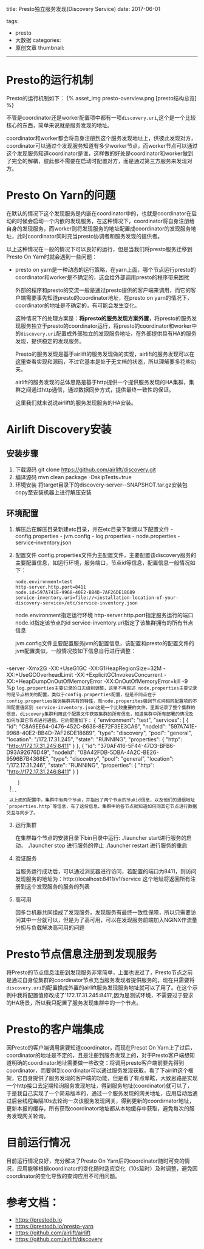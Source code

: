 title: Presto独立服务发现(Discovery Service)
date: 2017-06-01

tags:
 - presto
 - 大数据
categories:
 - 原创文章
thumbnail: 
---

# Presto的运行机制

Presto的运行机制如下：
{% asset_img presto-overview.png [presto结构总览] %}

不管是coordinator还是worker配置项中都有一项`discovery.uri`,这个是一个比较核心的东西，简单来说就是服务发现的地址。

coordinator和worker都会将自身注册到这个服务发现地址上，供彼此发现对方，coordinator可以通过个发现服务知道有多少worker节点，而worker节点可以通过这个发现服务知道coordinator是谁，这样做的好处是coordinator和worker做到了完全的解耦，彼此都不需要在启动时配置对方，而是通过第三方服务来发现对方。

<!--more-->

# Presto On Yarn的问题

在默认的情况下这个发现服务是内嵌在coordinator中的，也就是coordinator在启动的时候会启动一个内嵌的发现服务，在这种情况下，coordinator将自身注册给自身的发现服务，而worker则将发现服务的地址配置成coordinator的发现服务地址，此时coordinator同时充当presto协调者和服务发现的提供者。

以上这种情况在一般的情况下可以良好的运行，但是当我们将presto服务迁移到Presto On Yarn时就会遇到一些问题：

- presto on yarn是一种动态的运行策略，在yarn上面，哪个节点运行presto的coordinator和worker是不确定的，这会给外部调用presto的程序带来困扰

  外部的程序和presto的交流一般是通过presto提供的客户端来调用，而它的客户端需要事先知道presto的coordinator地址，在presto on yarn的情况下，coordinator的地址是不确定的，有可能会发生变化。

  这种情况下的处理方案是：<b>将presto的服务发现方案外置</b>，将presto的服务发现服务独立于presto的coordinator运行，将presto的coordinator和worker中的`discovery.uri`配置成外部独立的发现服务地址，在外部提供具有HA的服务发现，提供稳定的发现服务。

  Presto的服务发现是基于airlift的服务发现做的实现，airlift的服务发现可以在[这里](https://github.com/airlift/discovery)查看实现和源码，不过它基本是处于无文档的状态，所以理解要多花些功夫。

  airlift的服务发现的总体思路是基于http提供一个提供服务发现的HA集群，集群之间通过http通信，通过数据同步方式，提供最终一致性的保证。

  这里我们就来说说airlift的服务发现服务的HA安装。

# Airlift Discovery安装

## 安装步骤

  1. 下载源码
   git clone https://github.com/airlift/discovery.git
  2. 编译源码
   mvn clean package -DskipTests=true
  3. 环境安装
   将target目录下的discovery-server-<version>-SNAPSHOT.tar.gz安装包copy至安装机器上进行解压安装
## 环境配置
  1.  解压后在解压目录新建etc目录，并在etc目录下新建以下配置文件
     - config.properties
     - jvm.config
     - log.properties
     - node.properties
     - service-inventory.json
  2. 配置文件
     config.properties文件为主配置文件，主要配置该discovery服务的主要配置信息，如运行环境，服务端口，节点id等信息，配置信息一般情况如下：
     ```
     node.environment=test
     http-server.http.port=8411
     node.id=597A741E-9968-40E2-BB4D-7AF26DE18689
     service-inventory.uri=file://<installation-location-of-your-discovery-service>/etc/service-inventory.json
     ```
     node.environment指定运行环境
     http-server.http.port指定服务运行的端口
     node.id指定该节点的id
     service-inventory.uri指定了该集群拥有的所有节点信息

     jvm.config文件主要配置服务jvm的配置信息，该配置和presto的配置文件的jvm配置类似，一般情况按如下信息自行进行调整：
     ```
 -server
	-Xmx2G
	-XX:+UseG1GC
	-XX:G1HeapRegionSize=32M
	-XX:+UseGCOverheadLimit
	-XX:+ExplicitGCInvokesConcurrent
	-XX:+HeapDumpOnOutOfMemoryError
	-XX:OnOutOfMemoryError=kill -9 %p
     ```
     log.properties主要记录的日志级别调整，这里不再叙述
     node.properties主要记录的是节点相关的配置，类似于config.properties配置，但是不同点在于config.properties强调集群共有的特性，而node.properites强调节点间相同配置项的不同配置值区别
     service-inventory.json这是一个比较重要的文件，里面记录了整个集群的信息，discovery集群利用这个配置文件获取集群的所有信息，知道集群中所有部署的情况及如何与其它节点进行通信。它的配置如下：
     ```
     {
	    "environment": "test",
	    "services": [
	        {
	            "id": "C8A9EE64-0476-452C-8638-8E72F3EE3CA6",
	            "nodeId": "597A741E-9968-40E2-BB4D-7AF26DE18689",
	            "type": "discovery",
	            "pool": "general",
	            "location": "/172.17.31.245",
	            "state": "RUNNING",
	            "properties": {
	                "http": "http://172.17.31.245:8411"
	            }
	        },
	        {
	            "id": "370AF416-5F44-47D3-BFB6-D93A92676D49",
	            "nodeId": "0BA42FDB-5DBA-4A2C-BE26-9596B7B4368E",
	            "type": "discovery",
	            "pool": "general",
	            "location": "/172.17.31.246",
	            "state": "RUNNING",
	            "properties": {
	                "http": "http://172.17.31.246:8411"
	            }
	        }

	    ]
	 }
     ```
     以上面的配置中，集群中有两个节点，并指出了两个节点的节点id信息，以及他们的通信地址`properties.http`等信息，有了这份信息，集群中的各节点就知道如何同其它节点进行数据交互与同步了。

  3. 运行集群

     在集群每个节点的安装目录下bin目录中运行: ./launcher start进行服务的启动， ./launcher stop 进行服务的停止 ./launcher restart 进行服务的重启

  4. 验证服务

     当服务运行成功后，可以通过浏览器进行访问，若配置的端口为8411，则访问发现服务的地址为：http://localhost:8411/v1/service
     这个地址将返回所有注册到这个发现服务的服务的列表

  5. 高可用

     因多台机器共同组成了发现服务，发现服务有最终一致性保障，所以只需要访问其中一台就可以，但是为了高可用，可以在发现服务前端加入NGINX作流量分担与负载解决高可用的问题

# Presto节点信息注册到发现服务

  将Presto的节点信息注册到发现服务非常简单，上面也说过了，Presto节点之前是通过自身位集群的coordinator节点充当服务发现者提供服务的，现在只需要将`discovery.uri`的配置换成外置的airlift服务发现服务地址就可以了用了。在这个示例中我将配置值修改成了'172.17.31.245:8411',因为是测试环境，不需要过于要求的HA场景，所以我只配置了服务发现集群中的一个节点。

# Presto的客户端集成

  因Presto的客户端调用需要知道coordinator，而现在Presot On Yarn上了过后，coordinator的地址是不定的，且是注册到服务发现上的，对于Presto客户端想知道明确的coordinator地址需要做一些改变：将调用presto客户端前要先得到coordinator，而要得到coordinator可以通过服务发现获取，看了下airlift这个框架，它自身提供了服务发现的客户端的功能，但是看了有点晕眩，大致思路是实现一个http接口去定期轮询服务发现地址，得到服务地址(coordinator)就可以了，于是我自己实现了一个简易版本的，通过一个服务发现的网关地址，应用启动后通过后台线程每隔10s去轮询一次该服务发现网关，得到更新的coordirnator地址，更新本报的缓存，所有获取coordinator地址都从本地缓存中获取，避免每次的服务发现网关轮询。

# 目前运行情况

  目前运行情况良好，充分解决了Presto On Yarn后的coordinator随时可变的情况，应用能够根据coordinator的变化随时适应变化（10s延时）及时调整，避免因coordinator的变化导致的查询应用不可用问题。

# 参考文档：

 - https://prestodb.io
 - https://prestodb.io/presto-yarn
 - https://github.com/airlift/airlift
 - https://github.com/airlift/discovery

